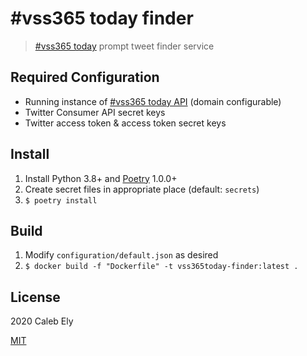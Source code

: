 # #vss365 today finder

> [#vss365 today](https://vss365today.com/) prompt tweet finder service

## Required Configuration

- Running instance of [#vss365 today API](https://github.com/le717/vss365today-api/) (domain configurable)
- Twitter Consumer API secret keys
- Twitter access token & access token secret keys

## Install

1. Install Python 3.8+ and [Poetry](https://python-poetry.org/) 1.0.0+
1. Create secret files in appropriate place (default: `secrets`)
1. `$ poetry install`

## Build

1. Modify `configuration/default.json` as desired
1. `$ docker build -f "Dockerfile" -t vss365today-finder:latest .`

## License

2020 Caleb Ely

[MIT](LICENSE)
